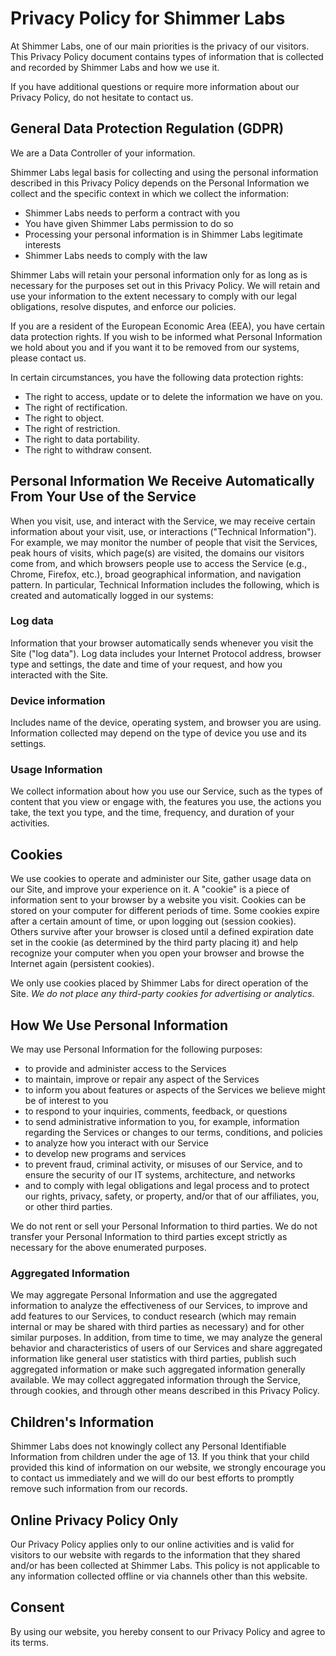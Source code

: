 # Privacy Policy for Shimmer Labs

At Shimmer Labs, one of our main priorities is the privacy of our visitors. This Privacy Policy document contains types of information that is collected and recorded by Shimmer Labs and how we use it.

If you have additional questions or require more information about our Privacy Policy, do not hesitate to contact us.

## General Data Protection Regulation (GDPR)

We are a Data Controller of your information.

Shimmer Labs legal basis for collecting and using the personal information described in this Privacy Policy depends on the Personal Information we collect and the specific context in which we collect the information:
* Shimmer Labs needs to perform a contract with you
* You have given Shimmer Labs permission to do so
* Processing your personal information is in Shimmer Labs legitimate interests
* Shimmer Labs needs to comply with the law

Shimmer Labs will retain your personal information only for as long as is necessary for the purposes set out in this Privacy Policy. We will retain and use your information to the extent necessary to comply with our legal obligations, resolve disputes, and enforce our policies.

If you are a resident of the European Economic Area (EEA), you have certain data protection rights. If you wish to be informed what Personal Information we hold about you and if you want it to be removed from our systems, please contact us.

In certain circumstances, you have the following data protection rights:
* The right to access, update or to delete the information we have on you.
* The right of rectification.
* The right to object.
* The right of restriction.
* The right to data portability.
* The right to withdraw consent.

## Personal Information We Receive Automatically From Your Use of the Service

When you visit, use, and interact with the Service, we may receive certain information about your visit, use, or interactions ("Technical Information"). For example, we may monitor the number of people that visit the Services, peak hours of visits, which page(s) are visited, the domains our visitors come from, and which browsers people use to access the Service (e.g., Chrome, Firefox, etc.), broad geographical information, and navigation pattern. In particular, Technical Information includes the following, which is created and automatically logged in our systems:

### Log data

Information that your browser automatically sends whenever you visit the Site ("log data"). Log data includes your Internet Protocol address, browser type and settings, the date and time of your request, and how you interacted with the Site.

### Device information

Includes name of the device, operating system, and browser you are using. Information collected may depend on the type of device you use and its settings.

### Usage Information

We collect information about how you use our Service, such as the types of content that you view or engage with, the features you use, the actions you take, the text you type, and the time, frequency, and duration of your activities.

## Cookies

We use cookies to operate and administer our Site, gather usage data on our Site, and improve your experience on it. A "cookie" is a piece of information sent to your browser by a website you visit. Cookies can be stored on your computer for different periods of time. Some cookies expire after a certain amount of time, or upon logging out (session cookies). Others survive after your browser is closed until a defined expiration date set in the cookie (as determined by the third party placing it) and help recognize your computer when you open your browser and browse the Internet again (persistent cookies).

We only use cookies placed by Shimmer Labs for direct operation of the Site. _We do not place any third-party cookies for advertising or analytics_.

## How We Use Personal Information

We may use Personal Information for the following purposes:
* to provide and administer access to the Services
* to maintain, improve or repair any aspect of the Services
* to inform you about features or aspects of the Services we believe might be of interest to you
* to respond to your inquiries, comments, feedback, or questions
* to send administrative information to you, for example, information regarding the Services or changes to our terms, conditions, and policies
* to analyze how you interact with our Service
* to develop new programs and services
* to prevent fraud, criminal activity, or misuses of our Service, and to ensure the security of our IT systems, architecture, and networks
* and to comply with legal obligations and legal process and to protect our rights, privacy, safety, or property, and/or that of our affiliates, you, or other third parties.

We do not rent or sell your Personal Information to third parties. We do not transfer your Personal Information to third parties except strictly as necessary for the above enumerated purposes.

### Aggregated Information

We may aggregate Personal Information and use the aggregated information to analyze the effectiveness of our Services, to improve and add features to our Services, to conduct research (which may remain internal or may be shared with third parties as necessary) and for other similar purposes. In addition, from time to time, we may analyze the general behavior and characteristics of users of our Services and share aggregated information like general user statistics with third parties, publish such aggregated information or make such aggregated information generally available. We may collect aggregated information through the Service, through cookies, and through other means described in this Privacy Policy.

## Children's Information

Shimmer Labs does not knowingly collect any Personal Identifiable Information from children under the age of 13. If you think that your child provided this kind of information on our website, we strongly encourage you to contact us immediately and we will do our best efforts to promptly remove such information from our records.

## Online Privacy Policy Only

Our Privacy Policy applies only to our online activities and is valid for visitors to our website with regards to the information that they shared and/or has been collected at Shimmer Labs. This policy is not applicable to any information collected offline or via channels other than this website.

## Consent

By using our website, you hereby consent to our Privacy Policy and agree to its terms.
